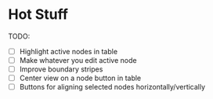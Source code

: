 # Hot Stuff

TODO:
- [ ] Highlight active nodes in table
- [ ] Make whatever you edit active node
- [ ] Improve boundary stripes
- [ ] Center view on a node button in table
- [ ] Buttons for aligning selected nodes horizontally/vertically
